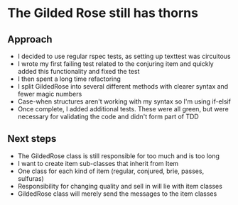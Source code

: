 # The Gilded Rose still has thorns

## Approach

- I decided to use regular rspec tests, as setting up texttest was circuitous
- I wrote my first failing test related to the conjuring item and quickly added this functionality and fixed the test
- I then spent a long time refactoring
- I split GildedRose into several different methods with clearer syntax and fewer magic numbers
- Case-when structures aren't working with my syntax so I'm using if-elsif
- Once complete, I added additional tests. These were all green, but were necessary for validating the code and didn't form part of TDD

## Next steps

- The GildedRose class is still responsible for too much and is too long
- I want to create item sub-classes that inherit from Item
- One class for each kind of item (regular, conjured, brie, passes, sulfuras)
- Responsibility for changing quality and sell in will lie with item classes
- GildedRose class will merely send the messages to the item classes
